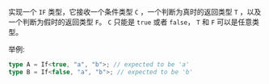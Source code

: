 实现一个 `IF` 类型，它接收一个条件类型 `C` ，一个判断为真时的返回类型 `T` ，以及一个判断为假时的返回类型 `F`。 `C` 只能是 `true` 或者 `false`， `T` 和 `F` 可以是任意类型。

举例:

```ts
type A = If<true, "a", "b">; // expected to be 'a'
type B = If<false, "a", "b">; // expected to be 'b'
```
